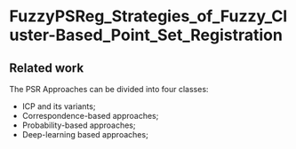 # FuzzyPSReg_Strategies_of_Fuzzy_Cluster-Based_Point_Set_Registration

## Related work

The PSR Approaches can be divided into four classes:

- ICP and its variants;
- Correspondence-based approaches;
- Probability-based approaches;
- Deep-learning based approaches;